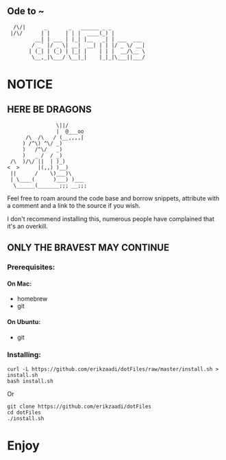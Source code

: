 ## Ode to ~


      /\/|      _       _   ______ _ _           
     |/\/      | |     | | |  ____(_) |          
             __| | ___ | |_| |__   _| | ___  ___ 
            / _` |/ _ \| __|  __| | | |/ _ \/ __|
           | (_| | (_) | |_| |    | | |  __/\__ \
            \__,_|\___/ \__|_|    |_|_|\___||___/
                                                 
                                             


# NOTICE

## HERE BE DRAGONS

```
                \||/
                |  @___oo
      /\  /\   / (__,,,,|
     ) /^\) ^\/ _)
     )   /^\/   _)
     )   _ /  / _)
 /\  )/\/ ||  | )_)
<  >      |(,,) )__)
 ||      /    \)___)\
 | \____(      )___) )___
  \______(_______;;; __;;;
```

Feel free to roam around the code base and borrow snippets, attribute with a comment and a link to the source if you wish.

I don't recommend installing this, numerous people have complained that it's an overkill.

## ONLY THE BRAVEST MAY CONTINUE

### Prerequisites:

#### On Mac:

* homebrew
* git

#### On Ubuntu:

* git


### Installing:
    curl -L https://github.com/erikzaadi/dotFiles/raw/master/install.sh > install.sh
    bash install.sh

Or

    git clone https://github.com/erikzaadi/dotFiles
    cd dotFiles
    ./install.sh

# Enjoy

